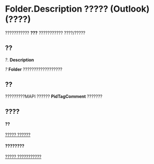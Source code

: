 
# Folder.Description ????? (Outlook)(????)

??????????? **???** ??????????? ????/?????


## ??

 _?_. **Description**

 _?_ **Folder** ??????????????????


## ??

?????????MAPI ?????? **PidTagComment** ???????


## ????


#### ??


[????? ??????](3cf6cda8-6d70-666e-2643-9d9c5b9cacfc.md)
#### ????????


[????? ???????????](http://msdn.microsoft.com/library/788acd42-377a-1803-7713-50e45086e2d1%28Office.15%29.aspx)